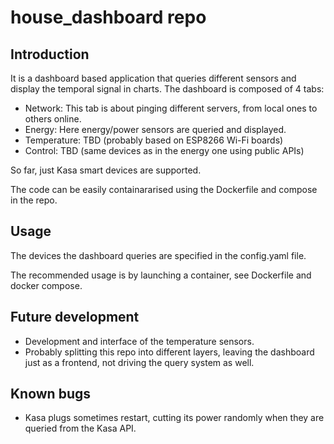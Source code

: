 # house_dashboard repo
## Introduction
It is a dashboard based application that queries different sensors and display the 
temporal signal in charts. The dashboard is composed of 4 tabs:

- Network: This tab is about pinging different servers, from local ones to others online.
- Energy: Here energy/power sensors are queried and displayed.
- Temperature: TBD (probably based on ESP8266 Wi-Fi boards)
- Control: TBD (same devices as in the energy one using public APIs)

So far, just Kasa smart devices are supported. 

The code can be easily containararised using the Dockerfile and compose in the repo.

## Usage
The devices the dashboard queries are specified in the config.yaml file. 

The recommended usage is by launching a container, see Dockerfile and docker compose.

## Future development
- Development and interface of the temperature sensors.
- Probably splitting this repo into different layers, leaving the dashboard just as a frontend, not driving
the query system as well.

## Known bugs
- Kasa plugs sometimes restart, cutting its power randomly when they are queried from the Kasa API.